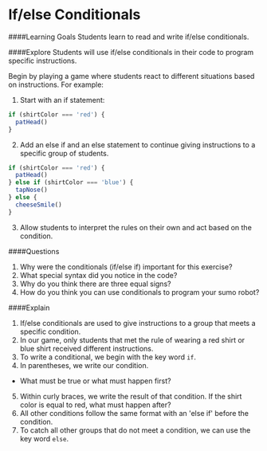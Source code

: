 # If/else Conditionals

####Learning Goals
Students learn to read and write if/else conditionals.

####Explore
Students will use if/else conditionals in their code to program specific instructions.
  
Begin by playing a game where students react to different situations based on instructions. For example:

1. Start with an if statement:
```js
if (shirtColor === 'red') {
  patHead()
} 
```
2. Add an else if and an else statement to continue giving instructions to a specific group of students.
```js
if (shirtColor === 'red') {
  patHead()
} else if (shirtColor === 'blue') {
  tapNose()
} else {
  cheeseSmile()
}
```
3. Allow students to interpret the rules on their own and act based on the condition. 

####Questions
1. Why were the conditionals (if/else if) important for this exercise?
2. What special syntax did you notice in the code?
3. Why do you think there are three equal signs?
4. How do you think you can use conditionals to program your sumo robot?

####Explain
1. If/else conditionals are used to give instructions to a group that meets a specific condition. 
2. In our game, only students that met the rule of wearing a red shirt or blue shirt received different instructions. 
3. To write a conditional, we begin with the key word ```if```. 
4. In parentheses, we write our condition.
  + What must be true or what must happen first?
5. Within curly braces, we write the result of that condition. If the shirt color is equal to red, what must happen after?
6. All other conditions follow the same format with an 'else if' before the condition. 
  7. To catch all other groups that do not meet a condition, we can use the key word ```else```.